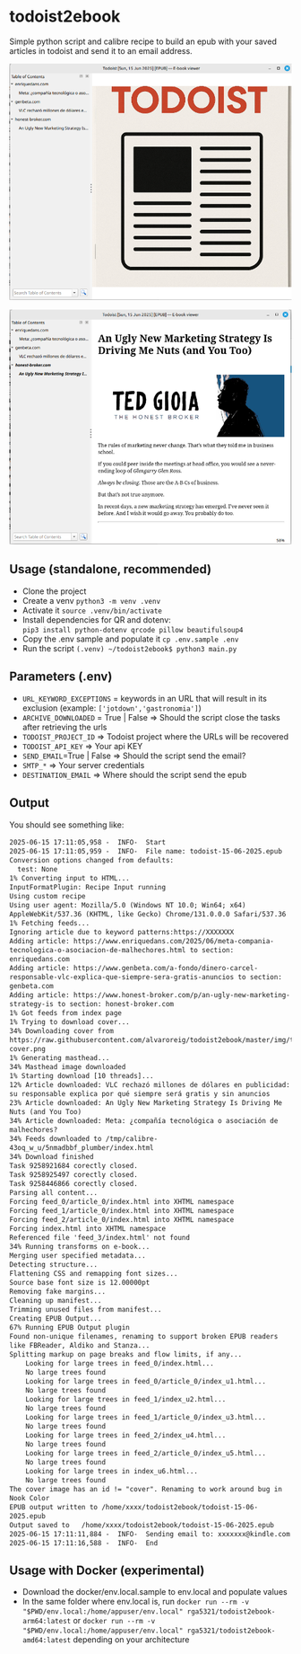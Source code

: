 # todoist2ebook

Simple python script and calibre recipe to build an epub with your saved articles in todoist and send it to an email address.


![Index](img/cover.png)

![Index](img/article.png)

## Usage (standalone, recommended)

- Clone the project
- Create a venv ```python3 -m venv .venv```
- Activate it ```source .venv/bin/activate```
- Install dependencies for QR and dotenv:  
  ```pip3 install python-dotenv qrcode pillow beautifulsoup4```
- Copy the .env sample and populate it ```cp .env.sample .env```
- Run the script ```(.venv) ~/todoist2ebook$ python3 main.py```


## Parameters (.env)

- `URL_KEYWORD_EXCEPTIONS` = keywords in an URL that will result in its exclusion (example: `['jotdown','gastronomia']`)
- `ARCHIVE_DOWNLOADED` = True | False => Should the script close the tasks after retrieving the urls
- `TODOIST_PROJECT_ID` => Todoist project where the URLs will be recovered
- `TODOIST_API_KEY` => Your api KEY
- `SEND_EMAIL`=True | False => Should the script send the email?
- `SMTP_*` => Your server credentials
- `DESTINATION_EMAIL` => Where should the script send the epub

## Output

You should see something like:

```
2025-06-15 17:11:05,958 -  INFO-  Start
2025-06-15 17:11:05,959 -  INFO-  File name: todoist-15-06-2025.epub
Conversion options changed from defaults:
  test: None
1% Converting input to HTML...
InputFormatPlugin: Recipe Input running
Using custom recipe
Using user agent: Mozilla/5.0 (Windows NT 10.0; Win64; x64) AppleWebKit/537.36 (KHTML, like Gecko) Chrome/131.0.0.0 Safari/537.36
1% Fetching feeds...
Ignoring article due to keyword patterns:https://XXXXXXX
Adding article: https://www.enriquedans.com/2025/06/meta-compania-tecnologica-o-asociacion-de-malhechores.html to section: enriquedans.com
Adding article: https://www.genbeta.com/a-fondo/dinero-carcel-responsable-vlc-explica-que-siempre-sera-gratis-anuncios to section: genbeta.com
Adding article: https://www.honest-broker.com/p/an-ugly-new-marketing-strategy-is to section: honest-broker.com
1% Got feeds from index page
1% Trying to download cover...
34% Downloading cover from https://raw.githubusercontent.com/alvaroreig/todoist2ebook/master/img/todoist-cover.png
1% Generating masthead...
34% Masthead image downloaded
1% Starting download [10 threads]...
12% Article downloaded: VLC rechazó millones de dólares en publicidad: su responsable explica por qué siempre será gratis y sin anuncios
23% Article downloaded: An Ugly New Marketing Strategy Is Driving Me Nuts (and You Too)
34% Article downloaded: Meta: ¿compañía tecnológica o asociación de malhechores?
34% Feeds downloaded to /tmp/calibre-43oq_w_u/5nmadbbf_plumber/index.html
34% Download finished
Task 9258921684 corectly closed.
Task 9258925497 corectly closed.
Task 9258446866 corectly closed.
Parsing all content...
Forcing feed_0/article_0/index.html into XHTML namespace
Forcing feed_1/article_0/index.html into XHTML namespace
Forcing feed_2/article_0/index.html into XHTML namespace
Forcing index.html into XHTML namespace
Referenced file 'feed_3/index.html' not found
34% Running transforms on e-book...
Merging user specified metadata...
Detecting structure...
Flattening CSS and remapping font sizes...
Source base font size is 12.00000pt
Removing fake margins...
Cleaning up manifest...
Trimming unused files from manifest...
Creating EPUB Output...
67% Running EPUB Output plugin
Found non-unique filenames, renaming to support broken EPUB readers like FBReader, Aldiko and Stanza...
Splitting markup on page breaks and flow limits, if any...
	Looking for large trees in feed_0/index.html...
	No large trees found
	Looking for large trees in feed_0/article_0/index_u1.html...
	No large trees found
	Looking for large trees in feed_1/index_u2.html...
	No large trees found
	Looking for large trees in feed_1/article_0/index_u3.html...
	No large trees found
	Looking for large trees in feed_2/index_u4.html...
	No large trees found
	Looking for large trees in feed_2/article_0/index_u5.html...
	No large trees found
	Looking for large trees in index_u6.html...
	No large trees found
The cover image has an id != "cover". Renaming to work around bug in Nook Color
EPUB output written to /home/xxxx/todoist2ebook/todoist-15-06-2025.epub
Output saved to   /home/xxxx/todoist2ebook/todoist-15-06-2025.epub
2025-06-15 17:11:11,884 -  INFO-  Sending email to: xxxxxxx@kindle.com
2025-06-15 17:11:16,588 -  INFO-  End
```

## Usage with Docker (experimental)

- Download the docker/env.local.sample to env.local and populate values
- In the same folder where env.local is, run ```docker run --rm -v "$PWD/env.local:/home/appuser/env.local" rga5321/todoist2ebook-arm64:latest``` or ```docker run --rm -v "$PWD/env.local:/home/appuser/env.local" rga5321/todoist2ebook-amd64:latest``` depending on your architecture


